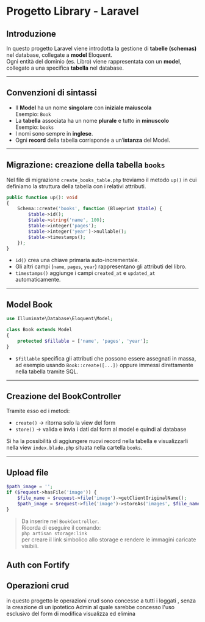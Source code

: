 # Progetto Library - Laravel

## Introduzione

In questo progetto Laravel viene introdotta la gestione di **tabelle (schemas)** nel database, collegate a **model** Eloquent.  
Ogni entità del dominio (es. Libro) viene rappresentata con un **model**, collegato a una specifica **tabella** nel database.

---

## Convenzioni di sintassi

- Il **Model** ha un nome **singolare** con **iniziale maiuscola**  
  Esempio: `Book`
- La **tabella** associata ha un nome **plurale** e tutto in **minuscolo**  
  Esempio: `books`
- I nomi sono sempre in **inglese**.
- Ogni **record** della tabella corrisponde a un’**istanza** del Model.

---

## Migrazione: creazione della tabella `books`

Nel file di migrazione `create_books_table.php` troviamo il metodo `up()` in cui definiamo la struttura della tabella con i relativi attributi.

```php
public function up(): void
{
    Schema::create('books', function (Blueprint $table) {
        $table->id();
        $table->string('name', 100);
        $table->integer('pages');
        $table->integer('year')->nullable();
        $table->timestamps();
    });
}
```

- `id()` crea una chiave primaria auto-incrementale.
- Gli altri campi (`name`, `pages`, `year`) rappresentano gli attributi del libro.
- `timestamps()` aggiunge i campi `created_at` e `updated_at` automaticamente.

---

## Model Book

```php
use Illuminate\Database\Eloquent\Model;

class Book extends Model
{
    protected $fillable = ['name', 'pages', 'year'];
}
```

- `$fillable` specifica gli attributi che possono essere assegnati in massa, ad esempio usando `Book::create([...])` oppure immessi direttamente nella tabella tramite SQL.

---

## Creazione del BookController

Tramite esso ed i metodi:

- `create()` → ritorna solo la view del form
- `store()` → valida e invia i dati dal form al model e quindi al database

Si ha la possibilità di aggiungere nuovi record nella tabella e visualizzarli nella view `index.blade.php` situata nella cartella `books`.

---

## Upload file

```php
$path_image = '';
if ($request->hasFile('image')) {
    $file_name = $request->file('image')->getClientOriginalName();
    $path_image = $request->file('image')->storeAs('images', $file_name, 'public');
}
```

> Da inserire nel `BookController`.  
> Ricorda di eseguire il comando:  
> `php artisan storage:link`  
> per creare il link simbolico allo storage e rendere le immagini caricate visibili.

## Auth con Fortify

## Operazioni crud
 in questo progetto le operazioni crud sono concesse a tutti i loggati , senza la creazione di un ipotetico Admin al quale sarebbe concesso l'uso esclusivo del form di modifica visualizza ed elimina
